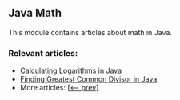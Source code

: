 ## Java Math

This module contains articles about math in Java.

### Relevant articles:

- [Calculating Logarithms in Java](https://www.baeldung.com/java-logarithms)
- [Finding Greatest Common Divisor in Java](https://www.baeldung.com/java-greatest-common-divisor)
- More articles: [[<-- prev]](/../java-math)
